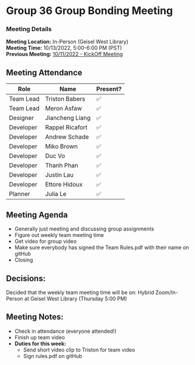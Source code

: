 # Group 36 Group Bonding Meeting
### Meeting Details
**Meeting Location:** In-Person (Geisel West Library)  
**Meeting Time:** 10/13/2022, 5:00-6:00 PM (PST)  
**Previous Meeting:** [10/11/2022 - KickOff Meeting](https://github.com/cse110-sp21-group36/cse110-sp21-group36/blob/main/admin/meetings/101122-kickoff.md)  

## Meeting Attendance
| Role | Name | Present? |
| --- | --- | --- |
| Team Lead | Triston Babers |✅|
| Team Lead | Meron Asfaw |✅|
| Designer | Jiancheng Liang |✅|
| Developer | Rappel Ricafort |✅|
| Developer | Andrew Schade |✅|
| Developer | Miko Brown |✅|
| Developer | Duc Vo |✅|
| Developer | Thanh Phan |✅|
| Developer | Justin Lau |✅|
| Developer | Ettore Hidoux |✅|
| Planner | Julia Le |✅|

## Meeting Agenda
 - Generally just meeting and discussing group assignments
 - Figure out weekly team meeting time
 - Get video for group video
 - Make sure everybody has signed the Team Rules.pdf with their name on gitHub
 - Closing
 
 ## Decisions:
 Decided that the weekly team meeting time will be on: Hybrid Zoom/In-Person at Geisel West Library (Thursday 5:00 PM)
 
 ## Meeting Notes:
- Check in attendance (everyone attended!)
- Finish up team video
- **Duties for this week:**
   - Send short video clip to Triston for team video
   - Sign rules.pdf on gitHub
